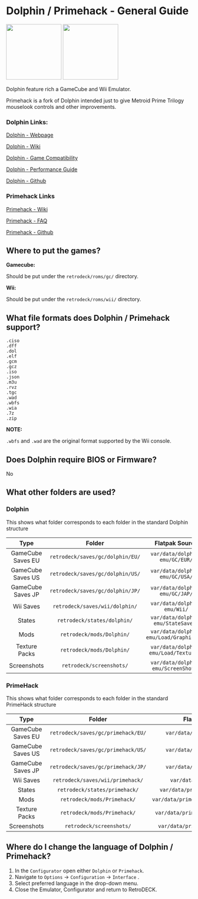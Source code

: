 # Dolphin / Primehack - General Guide

<img src="../../../wiki_images/logos/dolphin-logo.png" width="150">  <img src="../../../wiki_images/logos/primehack-logo.png" width="150">

Dolphin feature rich a GameCube and Wii Emulator.

Primehack is a fork of Dolphin intended just to give Metroid Prime Trilogy mouselook controls and other improvements.

### Dolphin Links:

[Dolphin - Webpage](https://dolphin-emu.org/)

[Dolphin - Wiki](https://wiki.dolphin-emu.org/index.php?title=Main_Page)

[Dolphin - Game Compatibility](https://dolphin-emu.org/compat/)

[Dolphin - Performance Guide](https://dolphin-emu.org/docs/guides/performance-guide/)

[Dolphin - Github](https://github.com/dolphin-emu/dolphin)


### Primehack Links

[Primehack - Wiki](https://github.com/shiiion/dolphin/wiki/)

[Primehack - FAQ](https://github.com/shiiion/dolphin/wiki/Frequently-Asked-Questions)

[Primehack - Github](https://github.com/shiiion/dolphin)


## Where to put the games?

**Gamecube:**

Should be put under the `retrodeck/roms/gc/` directory.

**Wii:**

Should be put under the `retrodeck/roms/wii/` directory.

## What file formats does Dolphin / Primehack support?

```
.ciso
.dff
.dol
.elf
.gcm
.gcz
.iso
.json
.m3u
.rvz
.tgc
.wad
.wbfs
.wia
.7z
.zip
```

**NOTE:**

`.wbfs` and `.wad` are the original format supported by the Wii console.

## Does Dolphin require BIOS or Firmware?

No

## What other folders are used?

### Dolphin

This shows what folder corresponds to each folder in the standard Dolphin structure 

| Type | Folder                 | Flatpak Source |  Emulator Folder      |    Comment |
|  :---:   | :---:                   | :---:               | :---:           |      :---:     |
| GameCube Saves EU|`retrodeck/saves/gc/dolphin/EU/` |     `var/data/dolphin-emu/GC/EUR/`       |    `dolphin-emu/GC/EUR/`         |  |
| GameCube Saves US|`retrodeck/saves/gc/dolphin/US/`         |     `var/data/dolphin-emu/GC/USA/`       |    `dolphin-emu/GC/USA/`         |   |
| GameCube Saves JP| `retrodeck/saves/gc/dolphin/JP/`         |     `var/data/dolphin-emu/GC/JAP/`       |    `dolphin-emu/GC/JAP/`         |  |
| Wii Saves |`retrodeck/saves/wii/dolphin/`         |     `var/data/dolphin-emu/Wii/`       |    `dolphin-emu/Wii/`         |   |
| States |`retrodeck/states/dolphin/`         |     `var/data/dolphin-emu/StateSaves/`       |    `dolphin-emu/StateSaves/`         |   |
| Mods |`retrodeck/mods/Dolphin/`         |     `var/data/dolphin-emu/Load/GraphicMods`       |    `dolphin-emu/Load/GraphicMods/`         |   |
| Texture Packs |`retrodeck/mods/Dolphin/`         |     `var/data/dolphin-emu/Load/Textures/`       |    `dolphin-emu/Load/Textures/`         |   |
| Screenshots |`retrodeck/screenshots/`         |     `var/data/dolphin-emu/ScreenShots/`       |    `dolphin-emu/ScreenShots/`         |   |

### PrimeHack

This shows what folder corresponds to each folder in the standard PrimeHack structure 

| Type | Folder                 | Flatpak Source |  Emulator Folder      |    Comment |
|  :---:   | :---:                   | :---:               | :---:           |      :---:     |
| GameCube Saves EU|`retrodeck/saves/gc/primehack/EU/` |     `var/data/primehack/GC/EUR/`       |    `primehack/GC/EUR/`         |  |
| GameCube Saves US|`retrodeck/saves/gc/primehack/US/`         |     `var/data/primehack/GC/USA/`       |    `primehack/GC/USA/`         |   |
| GameCube Saves JP| `retrodeck/saves/gc/primehack/JP/`         |     `var/data/primehack/GC/JAP/`       |    `primehack/GC/JAP/`         |  |
| Wii Saves |`retrodeck/saves/wii/primehack/`         |     `var/data/primehack/Wii/`       |    `primehack/Wii/`         |   |
| States |`retrodeck/states/primehack/`         |     `var/data/primehack/StateSaves/`       |    `primehack/StateSaves/`         |   |
| Mods |`retrodeck/mods/Primehack/`         |     `var/data/primehack/Load/GraphicMods`       |    `primehack/Load/GraphicMods/`         |   |
| Texture Packs |`retrodeck/mods/Primehack/`         |     `var/data/primehack/Load/Textures/`       |    `primehack/Load/Textures/`         |   |
| Screenshots |`retrodeck/screenshots/`         |     `var/data/primehack/ScreenShots/`       |    `primehack/ScreenShots/`         |   |

## Where do I change the language of Dolphin / Primehack?

1. In the `Configurator` open either `Dolphin` or `Primehack`.
2. Navigate to `Options` -> `Configuration` -> `Interface` .
3. Select preferred language in the drop-down menu.
4. Close the Emulator, Configurator and return to RetroDECK.
